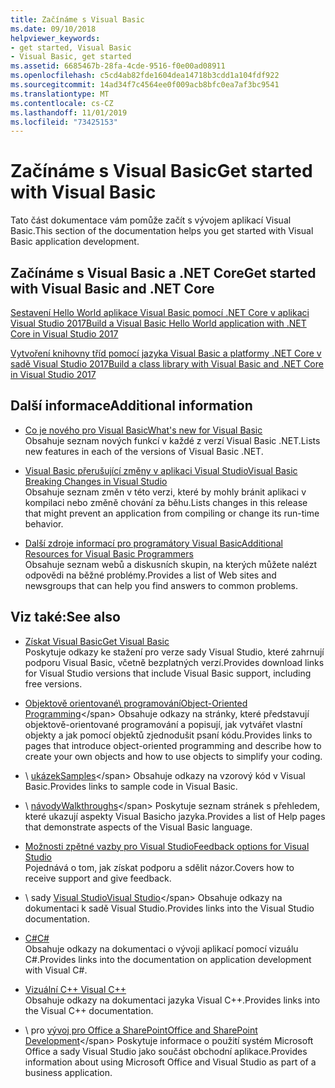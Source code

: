 ```yaml
---
title: Začínáme s Visual Basic
ms.date: 09/10/2018
helpviewer_keywords:
- get started, Visual Basic
- Visual Basic, get started
ms.assetid: 6685467b-28fa-4cde-9516-f0e00ad08911
ms.openlocfilehash: c5cd4ab82fde1604dea14718b3cdd1a104fdf922
ms.sourcegitcommit: 14ad34f7c4564ee0f009acb8bfc0ea7af3bc9541
ms.translationtype: MT
ms.contentlocale: cs-CZ
ms.lasthandoff: 11/01/2019
ms.locfileid: "73425153"
---
```

# <a name="get-started-with-visual-basic"></a><span data-ttu-id="7a65f-102">Začínáme s Visual Basic</span><span class="sxs-lookup"><span data-stu-id="7a65f-102">Get started with Visual Basic</span></span>

<span data-ttu-id="7a65f-103">Tato část dokumentace vám pomůže začít s vývojem aplikací Visual Basic.</span><span class="sxs-lookup"><span data-stu-id="7a65f-103">This section of the documentation helps you get started with Visual Basic application development.</span></span>

## <a name="get-started-with-visual-basic-and-net-core"></a><span data-ttu-id="7a65f-104">Začínáme s Visual Basic a .NET Core</span><span class="sxs-lookup"><span data-stu-id="7a65f-104">Get started with Visual Basic and .NET Core</span></span>

[<span data-ttu-id="7a65f-105">Sestavení Hello World aplikace Visual Basic pomocí .NET Core v aplikaci Visual Studio 2017</span><span class="sxs-lookup"><span data-stu-id="7a65f-105">Build a Visual Basic Hello World application with .NET Core in Visual Studio 2017</span></span>](../../core/tutorials/vb-with-visual-studio.md)

[<span data-ttu-id="7a65f-106">Vytvoření knihovny tříd pomocí jazyka Visual Basic a platformy .NET Core v sadě Visual Studio 2017</span><span class="sxs-lookup"><span data-stu-id="7a65f-106">Build a class library with Visual Basic and .NET Core in Visual Studio 2017</span></span>](../../core/tutorials/vb-library-with-visual-studio.md)

## <a name="additional-information"></a><span data-ttu-id="7a65f-107">Další informace</span><span class="sxs-lookup"><span data-stu-id="7a65f-107">Additional information</span></span>

- <span data-ttu-id="7a65f-108">[Co je nového pro Visual Basic](whats-new.md)</span><span class="sxs-lookup"><span data-stu-id="7a65f-108">[What's new for Visual Basic](whats-new.md)</span></span>\
<span data-ttu-id="7a65f-109">Obsahuje seznam nových funkcí v každé z verzí Visual Basic .NET.</span><span class="sxs-lookup"><span data-stu-id="7a65f-109">Lists new features in each of the versions of Visual Basic .NET.</span></span>

- <span data-ttu-id="7a65f-110">[Visual Basic přerušující změny v aplikaci Visual Studio](breaking-changes-in-visual-studio.md)</span><span class="sxs-lookup"><span data-stu-id="7a65f-110">[Visual Basic Breaking Changes in Visual Studio](breaking-changes-in-visual-studio.md)</span></span>\
<span data-ttu-id="7a65f-111">Obsahuje seznam změn v této verzi, které by mohly bránit aplikaci v kompilaci nebo změně chování za běhu.</span><span class="sxs-lookup"><span data-stu-id="7a65f-111">Lists changes in this release that might prevent an application from compiling or change its run-time behavior.</span></span>

- <span data-ttu-id="7a65f-112">[Další zdroje informací pro programátory Visual Basic](additional-resources.md)</span><span class="sxs-lookup"><span data-stu-id="7a65f-112">[Additional Resources for Visual Basic Programmers](additional-resources.md)</span></span>\
<span data-ttu-id="7a65f-113">Obsahuje seznam webů a diskusních skupin, na kterých můžete nalézt odpovědi na běžné problémy.</span><span class="sxs-lookup"><span data-stu-id="7a65f-113">Provides a list of Web sites and newsgroups that can help you find answers to common problems.</span></span>

## <a name="see-also"></a><span data-ttu-id="7a65f-114">Viz také:</span><span class="sxs-lookup"><span data-stu-id="7a65f-114">See also</span></span>

- [<span data-ttu-id="7a65f-115">Získat Visual Basic</span><span class="sxs-lookup"><span data-stu-id="7a65f-115">Get Visual Basic</span></span>](https://visualstudio.microsoft.com/downloads/?utm_medium=microsoft&utm_source=docs.microsoft.com&utm_campaign=inline+link&utm_content=download+vs2019)  
<span data-ttu-id="7a65f-116">Poskytuje odkazy ke stažení pro verze sady Visual Studio, které zahrnují podporu Visual Basic, včetně bezplatných verzí.</span><span class="sxs-lookup"><span data-stu-id="7a65f-116">Provides download links for Visual Studio versions that include Visual Basic support, including free versions.</span></span>

- <span data-ttu-id="7a65f-117">[Objektově orientované\ programování](../programming-guide/concepts/object-oriented-programming.md)</span><span class="sxs-lookup"><span data-stu-id="7a65f-117">[Object-Oriented Programming](../programming-guide/concepts/object-oriented-programming.md)\</span></span>
<span data-ttu-id="7a65f-118">Obsahuje odkazy na stránky, které představují objektově-orientované programování a popisují, jak vytvářet vlastní objekty a jak pomocí objektů zjednodušit psaní kódu.</span><span class="sxs-lookup"><span data-stu-id="7a65f-118">Provides links to pages that introduce object-oriented programming and describe how to create your own objects and how to use objects to simplify your coding.</span></span>

- <span data-ttu-id="7a65f-119">\ [ukázek](https://github.com/dotnet/samples/tree/master/snippets/visualbasic)</span><span class="sxs-lookup"><span data-stu-id="7a65f-119">[Samples](https://github.com/dotnet/samples/tree/master/snippets/visualbasic)\</span></span>
<span data-ttu-id="7a65f-120">Obsahuje odkazy na vzorový kód v Visual Basic.</span><span class="sxs-lookup"><span data-stu-id="7a65f-120">Provides links to sample code in Visual Basic.</span></span>

- <span data-ttu-id="7a65f-121">\ [návody](../../visual-basic/walkthroughs.md)</span><span class="sxs-lookup"><span data-stu-id="7a65f-121">[Walkthroughs](../../visual-basic/walkthroughs.md)\</span></span>
<span data-ttu-id="7a65f-122">Poskytuje seznam stránek s přehledem, které ukazují aspekty Visual Basicho jazyka.</span><span class="sxs-lookup"><span data-stu-id="7a65f-122">Provides a list of Help pages that demonstrate aspects of the Visual Basic language.</span></span>

- <span data-ttu-id="7a65f-123">[Možnosti zpětné vazby pro Visual Studio](/visualstudio/ide/feedback-options)</span><span class="sxs-lookup"><span data-stu-id="7a65f-123">[Feedback options for Visual Studio](/visualstudio/ide/feedback-options)</span></span>\
<span data-ttu-id="7a65f-124">Pojednává o tom, jak získat podporu a sdělit názor.</span><span class="sxs-lookup"><span data-stu-id="7a65f-124">Covers how to receive support and give feedback.</span></span>

- <span data-ttu-id="7a65f-125">\ sady [Visual Studio](/visualstudio/)</span><span class="sxs-lookup"><span data-stu-id="7a65f-125">[Visual Studio](/visualstudio/)\</span></span>
<span data-ttu-id="7a65f-126">Obsahuje odkazy na dokumentaci k sadě Visual Studio.</span><span class="sxs-lookup"><span data-stu-id="7a65f-126">Provides links into the Visual Studio documentation.</span></span>

- <span data-ttu-id="7a65f-127">[C#](../../csharp/index.md)</span><span class="sxs-lookup"><span data-stu-id="7a65f-127">[C#](../../csharp/index.md)</span></span>\
<span data-ttu-id="7a65f-128">Obsahuje odkazy na dokumentaci o vývoji aplikací pomocí vizuálu C#.</span><span class="sxs-lookup"><span data-stu-id="7a65f-128">Provides links into the documentation on application development with Visual C#.</span></span>

- <span data-ttu-id="7a65f-129">[Vizuální C++ ](/cpp/)</span><span class="sxs-lookup"><span data-stu-id="7a65f-129">[Visual C++](/cpp/)</span></span>\
<span data-ttu-id="7a65f-130">Obsahuje odkazy na dokumentaci jazyka Visual C++.</span><span class="sxs-lookup"><span data-stu-id="7a65f-130">Provides links into the Visual C++ documentation.</span></span>

- <span data-ttu-id="7a65f-131">\ pro [vývoj pro Office a SharePoint](/visualstudio/vsto/office-and-sharepoint-development-in-visual-studio)</span><span class="sxs-lookup"><span data-stu-id="7a65f-131">[Office and SharePoint Development](/visualstudio/vsto/office-and-sharepoint-development-in-visual-studio)\</span></span>
<span data-ttu-id="7a65f-132">Poskytuje informace o použití systém Microsoft Office a sady Visual Studio jako součást obchodní aplikace.</span><span class="sxs-lookup"><span data-stu-id="7a65f-132">Provides information about using Microsoft Office and Visual Studio as part of a business application.</span></span>
